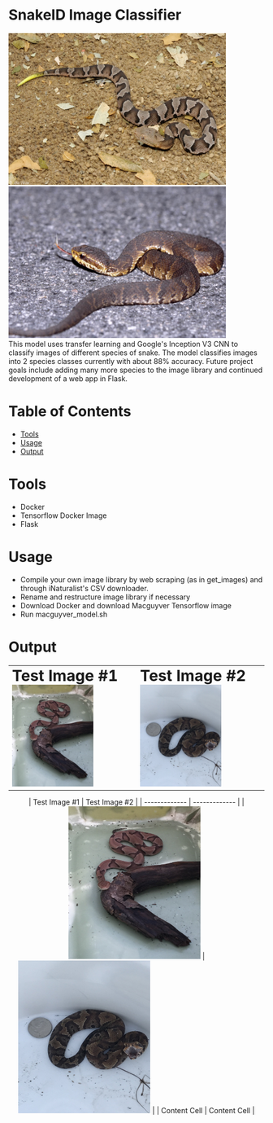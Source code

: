 # SnakeID Image Classifier
<div>
  <img src="snake_images/1.jpeg" width="428" height="298"/>
  <img src="snake_images/2.jpeg" width="428" height="298"/>
</div>
This model uses transfer learning and Google's Inception V3 CNN to classify images of different species of snake. The model classifies images into 2 species classes currently with about 88% accuracy. Future project goals include adding many more species to the image library and continued development of a web app in Flask.

# Table of Contents
* [Tools](#tools)
* [Usage](#usage)
* [Output](#output)

# <a name="tools"></a>Tools
* Docker
* Tensorflow Docker Image
* Flask

# <a name="usage"></a>Usage
* Compile your own image library by web scraping (as in get_images) and through iNaturalist's CSV downloader.
* Rename and restructure image library if necessary
* Download Docker and download Macguyver Tensorflow image
* Run macguyver_model.sh

# <a name="output"></a>Output
<table border="0">
 <tr>
    <td><b style="font-size:30px">Test Image #1</b>
      <img src="snake_images/827.jpg" width="160" height="200"/>
   </td>
    <td><b style="font-size:30px">Test Image #2</b>
      <img src="snake_images/1050.jpg" width="160" height="200"/>
   </td>
 </tr>
</table>

<center>
| Test Image #1  | Test Image #2 |
| ------------- | ------------- |
| <img src="snake_images/827.jpg" width="260" height="300"/>  | <img src="snake_images/1050.jpg" width="260" height="300"/>  |
| Content Cell  | Content Cell  |
</center>
